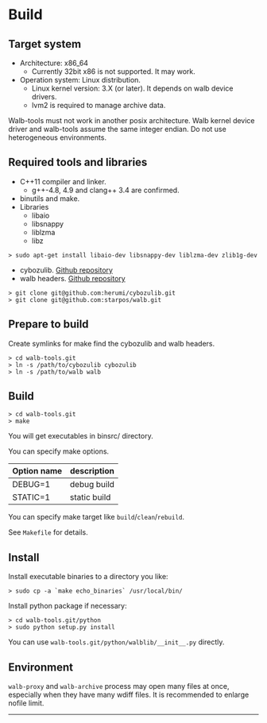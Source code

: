 # Build

## Target system

- Architecture: x86_64
  - Currently 32bit x86 is not supported. It may work.
- Operation system: Linux distribution.
  - Linux kernel version: 3.X (or later). It depends on walb device drivers.
  - lvm2 is required to manage archive data.

Walb-tools must not work in another posix architecture.
Walb kernel device driver and walb-tools assume the same integer endian.
Do not use heterogeneous environments.


## Required tools and libraries

- C++11 compiler and linker.
  - g++-4.8, 4.9 and clang++ 3.4 are confirmed.
- binutils and make.
- Libraries
  - libaio
  - libsnappy
  - liblzma
  - libz
```
> sudo apt-get install libaio-dev libsnappy-dev liblzma-dev zlib1g-dev
```
- cybozulib. [Github repository](https://github.com/herumi/cybozulib/)
- walb headers. [Github repository](https://github.com/starpos/walb/)
```
> git clone git@github.com:herumi/cybozulib.git
> git clone git@github.com:starpos/walb.git
```


## Prepare to build

Create symlinks for make find the cybozulib and walb headers.
```
> cd walb-tools.git
> ln -s /path/to/cybozulib cybozulib
> ln -s /path/to/walb walb
```


## Build

```
> cd walb-tools.git
> make
```

You will get executables in binsrc/ directory.

You can specify make options.

| Option name | description  |
|-------------|--------------|
| DEBUG=1     | debug build  |
| STATIC=1    | static build |

You can specify make target like `build`/`clean`/`rebuild`.

See `Makefile` for details.


## Install

Install executable binaries to a directory you like:
```
> sudo cp -a `make echo_binaries` /usr/local/bin/
```

Install python package if necessary:
```
> cd walb-tools.git/python
> sudo python setup.py install
```
You can use `walb-tools.git/python/walblib/__init__.py` directly.


## Environment

`walb-proxy` and `walb-archive` process may open many files at once,
especially when they have many wdiff files.
It is recommended to enlarge nofile limit.

-----
